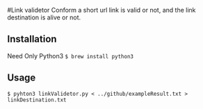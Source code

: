 #Link validetor 
Conform a short url link is valid or not, and the link destination is alive or not.

## Installation
Need Only Python3
`$ brew install python3`  

## Usage
`$ pyhton3 linkValidetor.py < ../github/exampleResult.txt > linkDestination.txt`  
